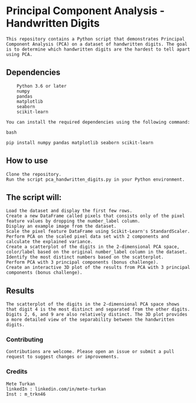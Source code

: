 # Principal Component Analysis - Handwritten Digits

    This repository contains a Python script that demonstrates Principal Component Analysis (PCA) on a dataset of handwritten digits. The goal is to determine which handwritten digits are the hardest to tell apart using PCA.

## Dependencies

        Python 3.6 or later
        numpy
        pandas
        matplotlib
        seaborn
        scikit-learn

    You can install the required dependencies using the following command:

    bash

    pip install numpy pandas matplotlib seaborn scikit-learn

## How to use

    Clone the repository.
    Run the script pca_handwritten_digits.py in your Python environment.

## The script will:

    Load the dataset and display the first few rows.
    Create a new DataFrame called pixels that consists only of the pixel feature values by dropping the number_label column.
    Display an example image from the dataset.
    Scale the pixel feature DataFrame using Scikit-Learn's StandardScaler.
    Perform PCA on the scaled pixel data set with 2 components and calculate the explained variance.
    Create a scatterplot of the digits in the 2-dimensional PCA space, color/label based on the original number_label column in the dataset.
    Identify the most distinct numbers based on the scatterplot.
    Perform PCA with 3 principal components (bonus challenge).
    Create an interactive 3D plot of the results from PCA with 3 principal components (bonus challenge).

## Results

    The scatterplot of the digits in the 2-dimensional PCA space shows that digit 4 is the most distinct and separated from the other digits. Digits 2, 6, and 9 are also relatively distinct. The 3D plot provides a more detailed view of the separability between the handwritten digits.

### Contributing

    Contributions are welcome. Please open an issue or submit a pull request to suggest changes or improvements.


### Credits

    Mete Turkan
    linkedIn : linkedin.com/in/mete-turkan
    Inst : m_trkn46
